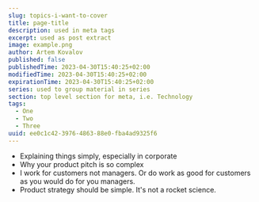 ```yaml
---
slug: topics-i-want-to-cover
title: page-title
description: used in meta tags
excerpt: used as post extract
image: example.png
author: Artem Kovalov
published: false
publishedTime: 2023-04-30T15:40:25+02:00
modifiedTime: 2023-04-30T15:40:25+02:00
expirationTime: 2023-04-30T15:40:25+02:00
series: used to group material in series
section: top level section for meta, i.e. Technology
tags:
  - One
  - Two
  - Three
uuid: ee0c1c42-3976-4863-88e0-fba4ad9325f6
---
```


- Explaining things simply, especially in corporate
- Why your product pitch is so complex
- I work for customers not managers. Or do work as good for customers as you would do for you managers.
- Product strategy should be simple. It's not a rocket science.
